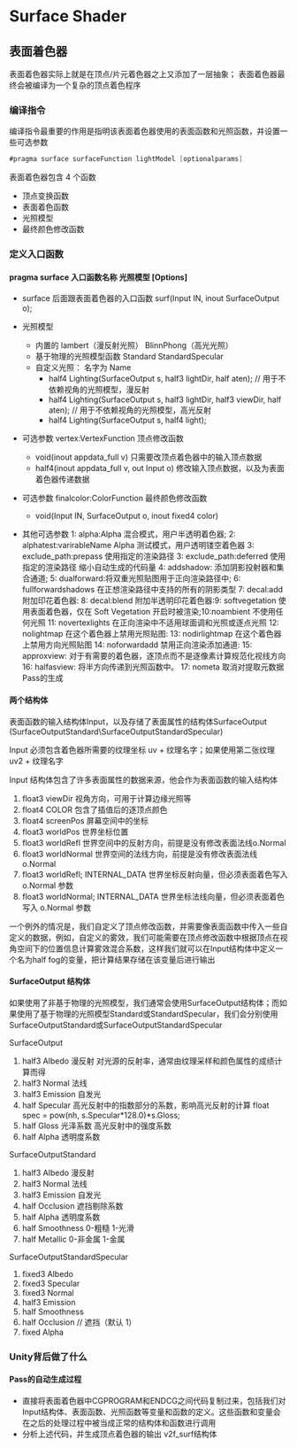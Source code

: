 # Surface Shader

## 表面着色器

表面着色器实际上就是在顶点/片元着色器之上又添加了一层抽象； 表面着色器最终会被编译为一个复杂的顶点着色程序

### 编译指令

编译指令最重要的作用是指明该表面着色器使用的表面函数和光照函数，并设置一些可选参数

```C#
#pragma surface surfaceFunction lightModel [optionalparams]
```

表面着色器包含 4 个函数

- 顶点变换函数
- 表面着色函数
- 光照模型
- 最终颜色修改函数

### 定义入口函数

#### pragma surface 入口函数名称 光照模型 [Options]

- surface 后面跟表面着色器的入口函数 surf(Input IN, inout SurfaceOutput o);
- 光照模型
  - 内置的 lambert（漫反射光照） BlinnPhong（高光光照）
  - 基于物理的光照模型函数 Standard StandardSpecular
  - 自定义光照： 名字为 Name
    - half4 Lighting<Name>(SurfaceOutput s, half3 lightDir, half aten); // 用于不依赖视角的光照模型，漫反射
    - half4 Lighting<Name>(SurfaceOutput s, half3 lightDir, half3 viewDir, half aten); // 用于不依赖视角的光照模型，高光反射
    - half4 Lighting<Name>(SurfaceOutput s, half4 light);

- 可选参数 vertex:VertexFunction 顶点修改函数
  - void<Name>(inout appdata_full v) 只需要改顶点着色器中的输入顶点数据
  - half4<Name>(inout appdata_full v, out Input o) 修改输入顶点数据，以及为表面着色器传递数据

- 可选参数 finalcolor:ColorFunction 最终颜色修改函数
  - void<Name>(Input IN, SurfaceOutput o, inout fixed4 color)

- 其他可选参数
   1: alpha:Alpha 混合模式，用户半透明着色器;
   2: alphatest:varirableName Alpha 测试模式，用户透明镂空着色器
   3: exclude_path:prepass 使用指定的渲染路径
   3: exclude_path:deferred 使用指定的渲染路径 缩小自动生成的代码量
   4: addshadow: 添加阴影投射器和集合通道;
   5: dualforward:将双重光照贴图用于正向渲染路径中;
   6: fullforwardshadows 在正想渲染路径中支持的所有的阴影类型
   7: decal:add 附加印花着色器:
   8: decal:blend 附加半透明印花着色器:9: softvegetation 使用表面着色器，仅在 Soft Vegetation 开启时被渲染;10:noambient 不使用任何光照
   11: novertexlights 在正向渲染中不适用球面调和光照或逐点光照 12: nolightmap 在这个着色器上禁用光照贴图:
   13: nodirlightmap 在这个着色器上禁用方向光照贴图
   14: noforwardadd 禁用正向渲染添加通道:
   15: approxview: 对于有需要的着色器，逐顶点而不是逐像素计算规范化视线方向
   16: halfasview: 将半方向传递到光照函数中。
   17: nometa 取消对提取元数据Pass的生成

#### 两个结构体

表面函数的输入结构体Input，以及存储了表面属性的结构体SurfaceOutput (SurfaceOutputStandard\SurfaceOutputStandardSpecular)

Input 必须包含着色器所需要的纹理坐标 uv + 纹理名字；如果使用第二张纹理 uv2 + 纹理名字

Input 结构体包含了许多表面属性的数据来源，他会作为表面函数的输入结构体

1. float3 viewDir 视角方向，可用于计算边缘光照等
2. float4 COLOR 包含了插值后的逐顶点颜色
3. float4 screenPos 屏幕空间中的坐标
4. float3 worldPos 世界坐标位置
5. float3 worldRefl 世界空间中的反射方向，前提是没有修改表面法线o.Normal
6. float3 worldNormal 世界空间的法线方向，前提是没有修改表面法线o.Normal
7. float3 worldRefl; INTERNAL_DATA 世界坐标反射向量，但必须表面着色写入 o.Normal 参数
8. float3 worldNormal; INTERNAL_DATA 世界坐标法线向量，但必须表面着色写入 o.Normal 参数

一个例外的情况是，我们自定义了顶点修改函数，并需要像表面函数中传入一些自定义的数据，例如，自定义的雾效，我们可能需要在顶点修改函数中根据顶点在视角空间下的位置信息计算雾效混合系数，这样我们就可以在Input结构体中定义一个名为half fog的变量，把计算结果存储在该变量后进行输出

#### SurfaceOutput 结构体

如果使用了非基于物理的光照模型，我们通常会使用SurfaceOutput结构体；而如果使用了基于物理的光照模型Standard或StandardSpecular，我们会分别使用SurfaceOutputStandard或SurfaceOutputStandardSpecular

SurfaceOutput

1. half3 Albedo 漫反射 对光源的反射率，通常由纹理采样和颜色属性的成绩计算而得
2. half3 Normal 法线
3. half3 Emission 自发光
4. half Specular 高光反射中的指数部分的系数，影响高光反射的计算 float spec = pow(nh, s.Specular*128.0)*s.Gloss;
5. half Gloss 光泽系数 高光反射中的强度系数
6. half Alpha 透明度系数

SurfaceOutputStandard

1. half3 Albedo 漫反射
2. half3 Normal 法线
3. half3 Emission 自发光
4. half Occlusion 遮挡剔除系数
5. half Alpha 透明度系数
6. half Smoothness 0-粗糙 1-光滑
7. half Metallic 0-非金属 1-金属

SurfaceOutputStandardSpecular

1. fixed3 Albedo
2. fixed3 Specular
3. fixed3 Normal
4. half3 Emission
5. half Smoothness
6. half Occlusion // 遮挡（默认 1）
7. fixed Alpha

### Unity背后做了什么

#### Pass的自动生成过程

- 直接将表面着色器中CGPROGRAM和ENDCG之间代码复制过来，包括我们对Input结构体、表面函数、光照函数等变量和函数的定义。这些函数和变量会在之后的处理过程中被当成正常的结构体和函数进行调用
- 分析上述代码，并生成顶点着色器的输出 v2f_surf结构体
